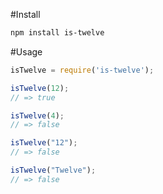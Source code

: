 #Install
```bash
npm install is-twelve
```

#Usage

```javascript
isTwelve = require('is-twelve');

isTwelve(12);
// => true

isTwelve(4);
// => false

isTwelve("12");
// => false

isTwelve("Twelve");
// => false
```
